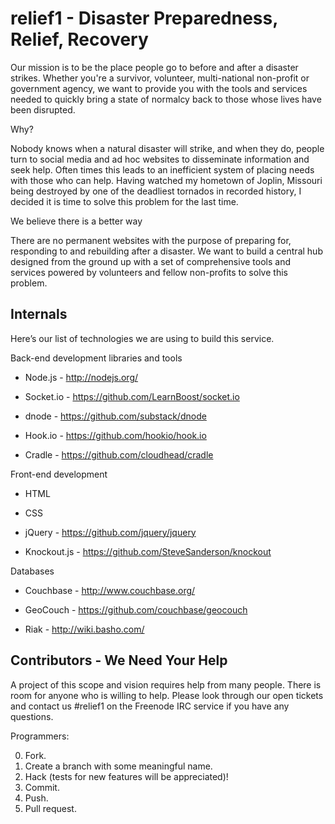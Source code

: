# relief1 - Disaster Preparedness, Relief, Recovery
Our mission is to be the place people go to before and after a disaster strikes. Whether you're a survivor, volunteer, multi-national non-profit or government agency, we want to provide you with the tools and services needed to quickly bring a state of normalcy back to those whose lives have been disrupted.


Why?

Nobody knows when a natural disaster will strike, and when they do, people turn to social media and ad hoc websites to disseminate information and seek help. Often times this leads to an inefficient system of placing needs with those who can help. Having watched my hometown of Joplin, Missouri being destroyed by one of the deadliest tornados in recorded history, I decided it is time to solve this problem for the last time.

We believe there is a better way

There are no permanent websites with the purpose of preparing for, responding to and rebuilding after a disaster. We want to build a central hub designed from the ground up with a set of comprehensive tools and services powered by volunteers and fellow non-profits to solve this problem.

## Internals
Here’s our list of technologies we are using to build this service.

Back-end development libraries and tools

* Node.js - http://nodejs.org/

* Socket.io - https://github.com/LearnBoost/socket.io

* dnode - https://github.com/substack/dnode

* Hook.io - https://github.com/hookio/hook.io
	
* Cradle - https://github.com/cloudhead/cradle


Front-end development

* HTML

* CSS 

* jQuery - https://github.com/jquery/jquery

* Knockout.js  - https://github.com/SteveSanderson/knockout

Databases

* Couchbase - http://www.couchbase.org/

* GeoCouch - https://github.com/couchbase/geocouch

* Riak - http://wiki.basho.com/


## Contributors - We Need Your Help

A project of this scope and vision requires help from many people. There is room for anyone who is willing to help.  Please look through our open tickets and contact us #relief1 on the Freenode IRC service if you have any questions. 

Programmers:

0. Fork.
1. Create a branch with some meaningful name.
2. Hack (tests for new features will be appreciated)!
3. Commit.
4. Push.
5. Pull request.
